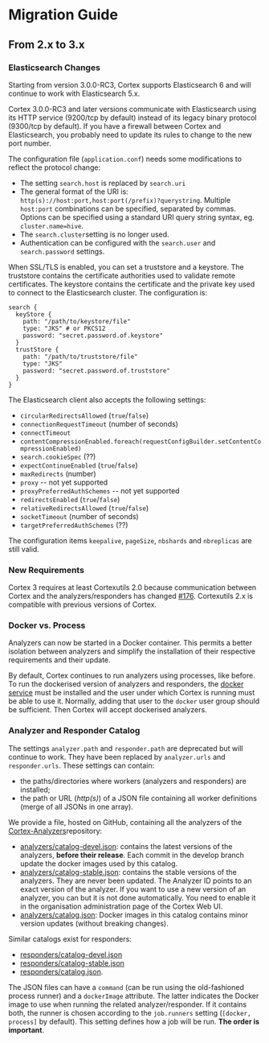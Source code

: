 # Migration Guide

## From 2.x to 3.x

### Elasticsearch Changes
Starting from version 3.0.0-RC3, Cortex supports Elasticsearch 6 and will continue to work with Elasticsearch 5.x.

Cortex 3.0.0-RC3 and later versions communicate with Elasticsearch using its HTTP service (9200/tcp by default) instead of its legacy binary protocol (9300/tcp by default). If you have a firewall between Cortex and Elasticsearch, you probably need to update its rules to change to the new port number.

The configuration file (`application.conf`) needs some modifications to reflect the protocol change:

- The setting `search.host` is replaced by `search.uri`
- The general format of the URI is: `http(s)://host:port,host:port(/prefix)?querystring`. Multiple `host:port` combinations can be specified, separated by commas. Options can be specified using a standard URI query string syntax, eg. `cluster.name=hive`.
- The `search.cluster`setting is no longer used.
- Authentication can be configured with the `search.user` and `search.password` settings.

When SSL/TLS is enabled, you can set a truststore and a keystore. The truststore contains the certificate authorities used to validate remote certificates. The keystore contains the certificate and the private key used to connect to the Elasticsearch cluster. The configuration is:
```hocon
search {
  keyStore {
    path: "/path/to/keystore/file"
    type: "JKS" # or PKCS12
    password: "secret.password.of.keystore"
  }
  trustStore {
    path: "/path/to/truststore/file"
    type: "JKS"
    password: "secret.password.of.truststore"
  }
}
```

The Elasticsearch client also accepts the following settings:
 - `circularRedirectsAllowed` (`true`/`false`)
 - `connectionRequestTimeout` (number of seconds)
 - `connectTimeout`
 - `contentCompressionEnabled.foreach(requestConfigBuilder.setContentCompressionEnabled)`
 - `search.cookieSpec` (??)
 - `expectContinueEnabled` (`true`/`false`)
 - `maxRedirects` (number)
 - `proxy` -- not yet supported
 - `proxyPreferredAuthSchemes` -- not yet supported
 - `redirectsEnabled` (`true`/`false`)
 - `relativeRedirectsAllowed` (`true`/`false`)
 - `socketTimeout` (number of seconds)
 - `targetPreferredAuthSchemes` (??) 

The configuration items `keepalive`, `pageSize`, `nbshards` and `nbreplicas` are still valid.

### New Requirements
Cortex 3 requires at least Cortexutils 2.0 because communication between Cortex and the analyzers/responders has changed [\#176](https://github.com/TheHive-Project/Cortex/issues/176). Cortexutils 2.x is compatible with previous versions of Cortex.

### Docker vs. Process
Analyzers can now be started in a Docker container. This permits a better isolation between analyzers and simplify the installation of their respective requirements and their update.

By default, Cortex continues to run analyzers using processes, like before. To run the dockerised version of analyzers and responders, the [docker service](https://docs.docker.com/install/) must be installed and the user under which Cortex is running must be able to use it. Normally, adding that user to the `docker` user group should be sufficient. Then Cortex will accept dockerised analyzers.

### Analyzer and Responder Catalog

The settings `analyzer.path` and `responder.path` are deprecated but will continue to work. They have been replaced by `analyzer.urls` and `responder.urls`. These settings can contain:
   - the paths/directories where workers (analyzers and  responders) are installed;
   - the path or URL (*http(s)*) of a JSON file containing all worker definitions (merge of all JSONs in one array).

We provide a file, hosted on GitHub, containing all the analyzers of the [Cortex-Analyzers](https://github.com/TheHive-Project/Cortex-Analyzers)repository:
 - [analyzers/catalog-devel.json](https://github.com/TheHive-Project/Cortex-Analyzers/tree/develop/analyzers/catalog-devel.json): contains the latest versions of the analyzers, **before their release**. Each commit in the develop branch update the docker images used by this catalog. 
 - [analyzers/catalog-stable.json](https://github.com/TheHive-Project/Cortex-Analyzers/tree/develop/analyzers/catalog-stable.json): contains the stable versions of the analyzers. They are never been updated. The Analyzer ID points to an exact version of the analyzer. If you want to use a new version of an analyzer, you can but it is not done automatically. You need to enable it in the organisation administration page of the Cortex Web UI.
 - [analyzers/catalog.json](https://github.com/TheHive-Project/Cortex-Analyzers/tree/develop/analyzers/catalog.json): Docker images in this catalog contains minor version updates (without breaking changes).

Similar catalogs exist for responders:

-  [responders/catalog-devel.json](https://github.com/TheHive-Project/Cortex-Analyzers/tree/develop/responders/catalog-devel.json)
- [responders/catalog-stable.json](https://github.com/TheHive-Project/Cortex-Analyzers/tree/develop/responders/catalog-stable.json)
- [responders/catalog.json](https://github.com/TheHive-Project/Cortex-Analyzers/tree/develop/responders/catalog.json).

The JSON files can have a  `command` (can be run using the old-fashioned process runner) and a `dockerImage` attribute. The latter indicates the Docker image to use when running the related analyzer/responder. If it contains both, the runner is chosen according to the `job.runners` setting (`[docker, process]` by default). This setting defines how a job will be run. **The order is important**.
